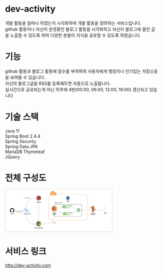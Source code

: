 # dev-activity
개발 활동을 얼마나 하였는지 시각화하여 개발 활동을 장려하는 서비스입니다.  
github 활동이나 자신이 운영중인 블로그 활동을 시각화하고 자신이 블로그에 올린 글을 노출할 수 있도록 하여 다양한 분들이 지식을 공유할 수 있도록 하였습니다.


# 기능
github 활동과 블로그 활동에 점수를 부여하여 사용자에게 랭킹이나 인기있는 저장소등을 보여줄 수 있습니다.  
자신의 블로그글을 RSS를 등록해두면 자동으로 노출됩니다.  
실시간으로 공유되는게 아닌 하루에 4번(00:00, 06:00, 12:00, 18:00) 갱신되고 있습니다 

# 기술 스택
Java 11  
Spring Boot 2.4.4  
Spring Security  
Spring Data JPA  
MariaDB
Thymeleaf  
JQuery

# 전체 구성도
<img src="https://github.com/yangseungin/TIL/blob/master/%ED%9A%8C%EA%B3%A0/%EC%BD%94%EB%93%9C%EC%88%A8/%EC%82%AC%EC%A7%84/%EA%B5%AC%EC%84%B1%EB%8F%84.png?raw=true" width="70%">

# 서비스 링크
http://dev-activity.com

